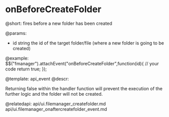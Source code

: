 onBeforeCreateFolder
=============

@short:
	fires before a new folder has been created


@params:

- id		string			the id of the target folder/file (where a new folder is going to be created)

@example:
$$("fmanager").attachEvent("onBeforeCreateFolder",function(id){
    // your code
    return true;
});


@template:	api_event
@descr:

Returning false within the handler function will prevent the execution of the further logic and the folder will not be created.

@relatedapi:
api/ui.filemanager_createfolder.md
api/ui.filemanager_onaftercreatefolder_event.md


